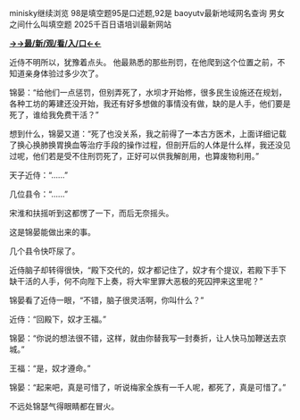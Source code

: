 minisky继续浏览 98是填空题95是口述题,92是 baoyutv最新地域网名查询 男女之间什么叫填空题 2025千百日语培训最新网站


**<a href="http://www.baidu.com/link?url=7_xtFUWki7hexbSrF9U18DvNUoYAjH8P5i8sQYawypq&wd">→→最/新/观/看/入/口←←</a>**


近侍不明所以，犹豫着点头。
他最熟悉的那些刑罚，在他爬到这个位置之前，不知道亲身体验过多少次了。

锦晏：“给他们一点惩罚，但别弄死了，水坝才开始修，很多民生设施还在规划，各种工坊的筹建还没开始，我还有好多想做的事情没有做，缺的是人手，他们要是死了，谁给我免费干活？”

想到什么，锦晏又道：“死了也没关系，我之前得了一本古方医术，上面详细记载了换心换肺换胃换血等治疗手段的操作过程，但剖开后的人体是什么样，我还没见过呢，他们若是受不住刑罚死了，正好可以供我解剖用，也算废物利用。”

天子近侍：“……”

几位县令：“……”

宋淮和扶摇听到这都愣了一下，而后无奈摇头。

这是锦晏能做出来的事。

几个县令快吓尿了。

近侍脑子却转得很快，“殿下交代的，奴才都记住了，奴才有个提议，若殿下手下缺干活的人手，何不向陛下上奏，将大牢里罪大恶极的死囚押来这里呢？”

锦晏看了近侍一眼，“不错，脑子很灵活啊，你叫什么？”

近侍：“回殿下，奴才王福。”

锦晏：“你说的想法很不错，这样，就由你替我写一封奏折，让人快马加鞭送去京城。”

王福：“是，奴才遵命。”

锦晏：“起来吧，真是可惜了，听说梅家全族有一千人呢，都死了，真是可惜了。”

不远处锦瑟气得眼睛都在冒火。
